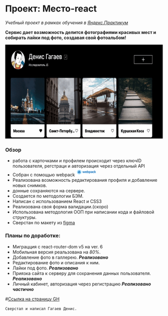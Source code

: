 # Проект: Место-react
*Учебный проект в рамках обучения в [Яндекс.Практикум](https://praktikum.yandex.ru)*

**Сервис дает возможность делится фотографиями красивых мест и собирать лайки под фото, создавая свой фотоальбом!**
<div align="center">
  <img width="700" height="300" src="https://github.com/DenisGagaev/mesto/blob/main/src/images/Gifius.ru.gif?raw=true">
  </div>
  
### Обзор
- работа с карточками и профилем происходит через ключID пользователя, регстраци и авторизация через отдельный API
- Собран с помощью webpack ![npm] 
- Реализована возможность редактирования профиля и добавление новых снимков.
- донные сохраняются на сервере.
- Создается по методологии БЭМ.
- Написан c использованием React и CSS3
- Реализована своя форма валидации.(скоро)
- Использована методология ООП при написании кода и файловой структуры.
- Сверстан по макету из [figma](https://www.figma.com/file/2cn9N9jSkmxD84oJik7xL7/JavaScript.-Sprint-4?node-id=0%3A1)



### Планы по доработке:
* Миграцция с react-router-dom v5 на ver. 6
* Мобильная версия реальзована на *80%*.
* Добавление фото в галлерею.  ***Реализовано***
* Редактирование фото и описания к ним.
* Лайки под фото. ***Реализовано***
* Приязка сайта к серверу для сохранения данных пользователя. ***Реализовано***
* Личный кабинет, авторизация через регистрацию ***Реализовано частично***

#[Ссылка на страницу GH](https://denisgagaev.github.io/react-mesto-auth/)

```
Сверстал и написал Гагаев Денис.
```
[npm]: https://github.com/DenisGagaev/mesto/blob/main/src/images/webpack_original_wordmark_logo_icon_146301.png?raw=true
